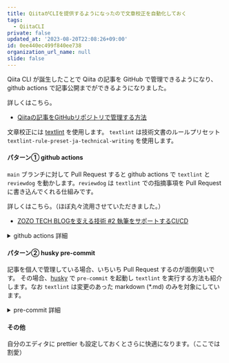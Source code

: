 ```yaml
---
title: QiitaがCLIを提供するようになったので文章校正を自動化しておく
tags:
  - QiitaCLI
private: false
updated_at: '2023-08-20T22:08:26+09:00'
id: 0ee440ec499f840ee738
organization_url_name: null
slide: false
---
```


Qiita CLI が誕生したことで Qiita の記事を GitHub で管理できるようになり、github actions で記事公開までができるようになりました。

詳しくはこちら。

- [Qiitaの記事をGitHubリポジトリで管理する方法](https://qiita.com/Qiita/items/32c79014509987541130)

文章校正には [textlint](https://github.com/textlint/textlint) を使用します。
`textlint` は技術文書のルールプリセット `textlint-rule-preset-ja-technical-writing` を使用します。

#### パターン① github actions

`main` ブランチに対して Pull Request すると github actions で `textlint` と `reviewdog` を動かします。`reviewdog` は `textlint` での指摘事項を Pull Request に書き込んでくれる仕組みです。

詳しくはこちら。（ほぼ丸々流用させていただきました。）

- [ZOZO TECH BLOGを支える技術 #2 執筆をサポートするCI/CD](https://techblog.zozo.com/entry/techblog-writing-support-by-ci-cd)

<details><summary>github actions 詳細</summary>

```yml
name: 'textlint & reviewdog'

on:
  pull_request:
    branches:
      - main
    paths:
      - 'public/*.md'

jobs:
  linter:
    permissions:
      checks: write
      contents: read
      pull-requests: write
    runs-on: ubuntu-latest
    steps:
      - name: 'Checkout'
        uses: actions/checkout@v3
        with:
          fetch-depth: 0

      - name: 'Setup nodejs'
        uses: actions/setup-node@v3
        with:
          node-version: 18
          cache: 'npm'

      - name: 'Setup reviewdog'
        uses: reviewdog/action-setup@v1
        with:
          reviewdog_version: latest

      - name: 'Install node dependencies'
        run: npm ci

      - name: 'textlint & reviewdog'
        env:
          REVIEWDOG_GITHUB_API_TOKEN: ${{ secrets.GITHUB_TOKEN }}
        if: ${{ (github.event_name == 'pull_request') }}
        run: |
          DIFF_FILES=`git diff --name-status origin/main --diff-filter=MA | grep -E "public/.*.md" | cut -f2`
          if [ -z "${DIFF_FILES}" ]; then exit 0; fi
          npx textlint -f checkstyle $(echo ${DIFF_FILES}) | reviewdog -f=checkstyle -name="textlint" -reporter=github-pr-review --fail-on-error=true -filter-mode=added
```

</details>

#### パターン② husky pre-commit

記事を個人で管理している場合、いちいち Pull Request するのが面倒臭いです。
その場合、[husky](https://typicode.github.io/husky/) で `pre-commit` を起動し `textlint` を実行する方法も紹介します。なお `textlint` は変更のあった markdown (\*.md) のみを対象にしています。

<details><summary>pre-commit 詳細</summary>

.husky/pre-commit

```sh
#!/usr/bin/env sh
. "$(dirname "$0")/_/husky.sh"

echo "Run textlint..."
DIFF_FILES=`git diff --name-status origin/main --diff-filter=MA | grep -E ".*.md" | cut -f2`
if [ -z "${DIFF_FILES}" ]; then exit 0; fi
npx textlint $(echo ${DIFF_FILES})
```

</details>

#### その他

自分のエディタに prettier も設定しておくとさらに快適になります。（ここでは割愛）
